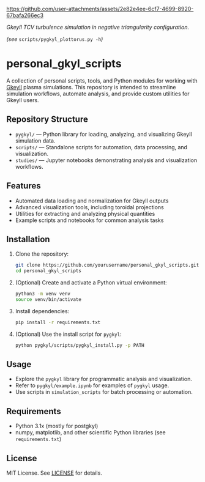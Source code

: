 



https://github.com/user-attachments/assets/2e82e4ee-6cf7-4699-8920-67bafa266ec3


_Gkeyll TCV turbulence simulation in negative triangularity configuration._

_(see_ `scripts/pygkyl_plottorus.py -h`_)_

# personal_gkyl_scripts

A collection of personal scripts, tools, and Python modules for working with [Gkeyll](https://gkeyll.readthedocs.io/) plasma simulations. This repository is intended to streamline simulation workflows, automate analysis, and provide custom utilities for Gkeyll users.

## Repository Structure

- `pygkyl/` — Python library for loading, analyzing, and visualizing Gkeyll simulation data.
- `scripts/` — Standalone scripts for automation, data processing, and visualization.
- `studies/` — Jupyter notebooks demonstrating analysis and visualization workflows.

## Features

- Automated data loading and normalization for Gkeyll outputs
- Advanced visualization tools, including toroidal projections
- Utilities for extracting and analyzing physical quantities
- Example scripts and notebooks for common analysis tasks

## Installation

1. Clone the repository:
   ```bash
   git clone https://github.com/yourusername/personal_gkyl_scripts.git
   cd personal_gkyl_scripts
   ```

2. (Optional) Create and activate a Python virtual environment:
   ```bash
   python3 -m venv venv
   source venv/bin/activate
   ```

3. Install dependencies:
   ```bash
   pip install -r requirements.txt
   ```

4. (Optional) Use the install script for `pygkyl`:
   ```bash
   python pygkyl/scripts/pygkyl_install.py -p PATH
   ```

## Usage

- Explore the `pygkyl` library for programmatic analysis and visualization.
- Refer to `pygkyl/example.ipynb` for examples of `pygkyl` usage.
- Use scripts in `simulation_scripts` for batch processing or automation.

## Requirements

- Python 3.1x (mostly for postgkyl)
- numpy, matplotlib, and other scientific Python libraries (see `requirements.txt`)

## License

MIT License. See [LICENSE](LICENSE) for details.
